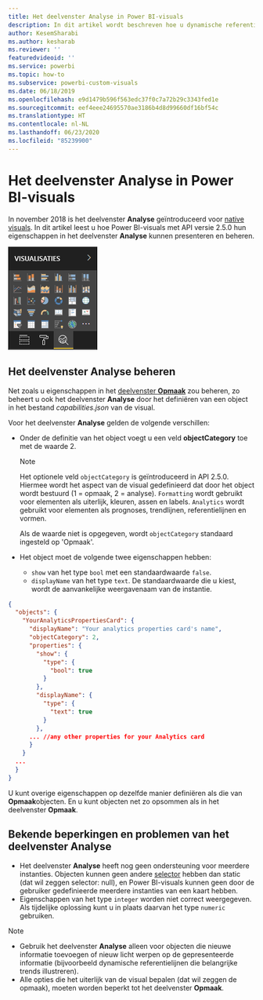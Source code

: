 ```yaml
---
title: Het deelvenster Analyse in Power BI-visuals
description: In dit artikel wordt beschreven hoe u dynamische referentielijnen kunt maken in Power BI-visuals.
author: KesemSharabi
ms.author: kesharab
ms.reviewer: ''
featuredvideoid: ''
ms.service: powerbi
ms.topic: how-to
ms.subservice: powerbi-custom-visuals
ms.date: 06/18/2019
ms.openlocfilehash: e9d1479b596f563edc37f0c7a72b29c3343fed1e
ms.sourcegitcommit: eef4eee24695570ae3186b4d8d99660df16bf54c
ms.translationtype: HT
ms.contentlocale: nl-NL
ms.lasthandoff: 06/23/2020
ms.locfileid: "85239900"
---
```

# <a name="the-analytics-pane-in-power-bi-visuals"></a>Het deelvenster Analyse in Power BI-visuals

In november 2018 is het deelvenster **Analyse** geïntroduceerd voor [native visuals](https://docs.microsoft.com/power-bi/desktop-analytics-pane).
In dit artikel leest u hoe Power BI-visuals met API versie 2.5.0 hun eigenschappen in het deelvenster **Analyse** kunnen presenteren en beheren.

![Het deelvenster Analyse](media/analytics-pane/visualization-pane-analytics-tab.png)

## <a name="manage-the-analytics-pane"></a>Het deelvenster Analyse beheren

Net zoals u eigenschappen in het [deelvenster **Opmaak**](https://docs.microsoft.com/power-bi/developer/visuals/custom-visual-develop-tutorial-format-options) zou beheren, zo beheert u ook het deelvenster **Analyse** door het definiëren van een object in het bestand *capabilities.json* van de visual.

Voor het deelvenster **Analyse** gelden de volgende verschillen:

* Onder de definitie van het object voegt u een veld **objectCategory** toe met de waarde 2.

    > [!NOTE]
    > Het optionele veld `objectCategory` is geïntroduceerd in API 2.5.0. Hiermee wordt het aspect van de visual gedefinieerd dat door het object wordt bestuurd (1 = opmaak, 2 = analyse). `Formatting` wordt gebruikt voor elementen als uiterlijk, kleuren, assen en labels. `Analytics` wordt gebruikt voor elementen als prognoses, trendlijnen, referentielijnen en vormen.
    >
    > Als de waarde niet is opgegeven, wordt `objectCategory` standaard ingesteld op 'Opmaak'.

* Het object moet de volgende twee eigenschappen hebben:
    * `show` van het type `bool` met een standaardwaarde `false`.
    * `displayName` van het type `text`. De standaardwaarde die u kiest, wordt de aanvankelijke weergavenaam van de instantie.

```json
{
  "objects": {
    "YourAnalyticsPropertiesCard": {
      "displayName": "Your analytics properties card's name",
      "objectCategory": 2,
      "properties": {
        "show": {
          "type": {
            "bool": true
          }
        },
        "displayName": {
          "type": {
            "text": true
          }
        },
      ... //any other properties for your Analytics card
      }
    }
  ...
  }
}
```

U kunt overige eigenschappen op dezelfde manier definiëren als die van **Opmaak**objecten. En u kunt objecten net zo opsommen als in het deelvenster **Opmaak**.

## <a name="known-limitations-and-issues-of-the-analytics-pane"></a>Bekende beperkingen en problemen van het deelvenster Analyse

* Het deelvenster **Analyse** heeft nog geen ondersteuning voor meerdere instanties. Objecten kunnen geen andere [selector](https://microsoft.github.io/PowerBI-visuals/docs/concepts/objects-and-properties/#selector) hebben dan static (dat wil zeggen selector: null), en Power BI-visuals kunnen geen door de gebruiker gedefinieerde meerdere instanties van een kaart hebben.
* Eigenschappen van het type `integer` worden niet correct weergegeven. Als tijdelijke oplossing kunt u in plaats daarvan het type `numeric` gebruiken.

> [!NOTE]
> * Gebruik het deelvenster **Analyse** alleen voor objecten die nieuwe informatie toevoegen of nieuw licht werpen op de gepresenteerde informatie (bijvoorbeeld dynamische referentielijnen die belangrijke trends illustreren).
> * Alle opties die het uiterlijk van de visual bepalen (dat wil zeggen de opmaak), moeten worden beperkt tot het deelvenster **Opmaak**.
